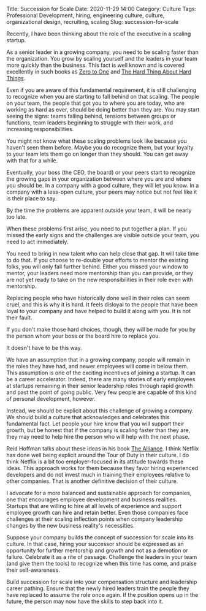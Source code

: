 Title: Succession for Scale
Date: 2020-11-29 14:00
Category: Culture
Tags: Professional Development, hiring, engineering culture, culture, organizational design, recruiting, scaling
Slug: succession-for-scale

Recently, I have been thinking about the role of the executive in a scaling startup.

As a senior leader in a growing company, you need to be scaling faster than the organization. You grow by scaling yourself and the leaders in your team more quickly than the business. This fact is well known and is covered excellently in such books as [Zero to One](https://amzn.to/2VfBM7W) and [The Hard Thing About Hard Things](https://amzn.to/2VeHbML).

Even if you are aware of this fundamental requirement, it is still challenging to recognize when you are starting to fall behind on that scaling. The people on your team, the people that got you to where you are today, who are working as hard as ever, should be doing better than they are. You may start seeing the signs: teams falling behind, tensions between groups or functions, team leaders beginning to struggle with their work, and increasing responsibilities.

You might not know what these scaling problems look like because you haven't seen them before. Maybe you do recognize them, but your loyalty to your team lets them go on longer than they should. You can get away with that for a while.

Eventually, your boss (the CEO, the board) or your peers start to recognize the growing gaps in your organization between where you are and where you should be. In a company with a good culture, they will let you know. In a company with a less-open culture, your peers may notice but not feel like it is their place to say.

By the time the problems are apparent outside your team, it will be nearly too late.

When these problems first arise, you need to put together a plan. If you missed the early signs and the challenges are visible outside your team, you need to act immediately.

You need to bring in new talent who can help close that gap. It will take time to do that. If you choose to re-double your efforts to mentor the existing folks, you will only fall further behind. Either you missed your window to mentor, your leaders need more mentorship than you can provide, or they are not yet ready to take on the new responsibilities in their role even with mentorship.

Replacing people who have historically done well in their roles can seem cruel, and this is why it is hard. It feels disloyal to the people that have been loyal to your company and have helped to build it along with you. It is not their fault.

If you don't make those hard choices, though, they will be made for you by the person whom your boss or the board hire to replace you.

It doesn't have to be this way.

We have an assumption that in a growing company, people will remain in the roles they have had, and newer employees will come in below them. This assumption is one of the exciting incentives of joining a startup. It can be a career accelerator. Indeed, there are many stories of early employees at startups remaining in their senior leadership roles through rapid growth and past the point of going public. Very few people are capable of this kind of personal development, however.

Instead, we should be explicit about this challenge of growing a company. We should build a culture that acknowledges and celebrates this fundamental fact. Let people your hire know that you will support their growth, but be honest that if the company is scaling faster than they are, they may need to help hire the person who will help with the next phase.

Reid Hoffman talks about these ideas in his book [The Alliance](https://amzn.to/3fPhMlX). I think Netflix has done well being explicit around the Tour of Duty in their culture. I do think Netflix is a bit too employer-focused in its attitude towards these ideas. This approach works for them because they favor hiring experienced developers and do not invest much in training their employees relative to other companies. That is another definitive decision of their culture.

I advocate for a more balanced and sustainable approach for companies, one that encourages employee development and business realities. Startups that are willing to hire at all levels of experience and support employee growth can hire and retain better. Even those companies face challenges at their scaling inflection points when company leadership changes by the new business reality's necessities.

Suppose your company builds the concept of succession for scale into its culture. In that case, hiring your successor should be expressed as an opportunity for further mentorship and growth and not as a demotion or failure. Celebrate it as a rite of passage. Challenge the leaders in your team (and give them the tools) to recognize when this time has come, and praise their self-awareness.

Build succession for scale into your compensation structure and leadership career pathing. Ensure that the newly hired leaders train the people they have replaced to assume the role once again. If the position opens up in the future, the person may now have the skills to step back into it.
